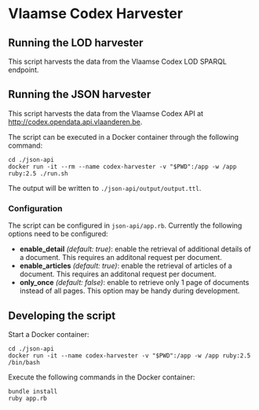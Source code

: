 # Vlaamse Codex Harvester

## Running the LOD harvester
This script harvests the data from the Vlaamse Codex LOD SPARQL endpoint.



## Running the JSON harvester
This script harvests the data from the Vlaamse Codex API at http://codex.opendata.api.vlaanderen.be.

The script can be executed in a Docker container through the following command:
```
cd ./json-api
docker run -it --rm --name codex-harvester -v "$PWD":/app -w /app ruby:2.5 ./run.sh
```

The output will be written to `./json-api/output/output.ttl`.


### Configuration
The script can be configured in `json-api/app.rb`. Currently the following options need to be configured:
* **enable_detail** _(default: true)_: enable the retrieval of additional details of a document. This requires an additonal request per document. 
* **enable_articles** _(default: true)_: enable the retrieval of articles of a document. This requires an additonal request per document. 
* **only_once** _(default: false)_: enable to retrieve only 1 page of documents instead of all pages. This option may be handy during development.

## Developing the script

Start a Docker container:
```
cd ./json-api
docker run -it --name codex-harvester -v "$PWD":/app -w /app ruby:2.5 /bin/bash
```

Execute the following commands in the Docker container:
```
bundle install
ruby app.rb
```
